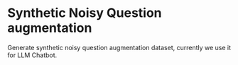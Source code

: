 # Synthetic Noisy Question augmentation

Generate synthetic noisy question augmentation dataset, currently we use it for LLM Chatbot.